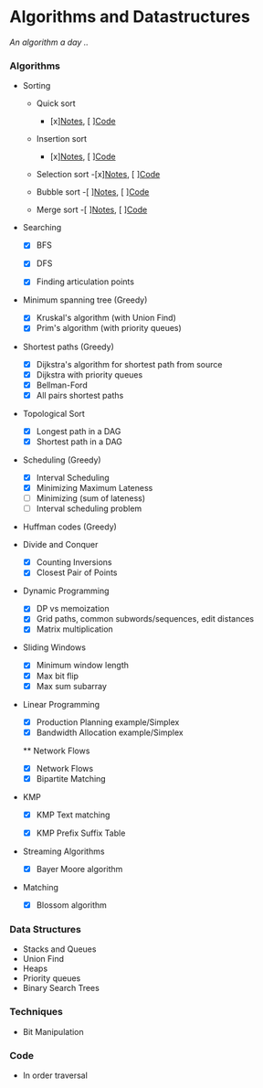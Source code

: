 # Algorithms and Datastructures
_An algorithm a day .._  


### Algorithms 

* Sorting

  - Quick sort
    - [x][Notes](Algorithms/Sorting/Quick_sort.pdf), [ ][Code](Algorithms/Sorting/Quick_sort.py)  
    
  - Insertion sort
    - [x][Notes](Algorithms/Sorting/Insertion_sort.pdf), [ ][Code](Algorithms/Sorting/Insertion_sort.py)  
    
  - Selection sort 
    -[x][Notes](Algorithms/Sorting/Selection_sort.pdf), [ ][Code](Algorithms/Sorting/Selection_sort.py)
    
  - Bubble sort
    -[ ][Notes](Algorithms/Sorting/Bubble_sort.pdf), [ ][Code](Algorithms/Sorting/Bubble_sort.py)  
    
  - Merge sort
    -[ ][Notes](Algorithms/Sorting/Merge_sort.pdf), [ ][Code](Algorithms/Sorting/Merge_sort.py)
 
*  Searching

   - [x] BFS 
   - [x] DFS
   - [x] Finding articulation points


* Minimum spanning tree (Greedy)

    - [x] Kruskal's algorithm (with Union Find)
    - [x] Prim's algorithm (with priority queues)

* Shortest paths (Greedy)

   - [x] Dijkstra's algorithm for shortest path from source
   - [x] Dijkstra with priority queues
   - [x] Bellman-Ford
   - [x] All pairs shortest paths
   
*  Topological Sort

   - [x] Longest path in a DAG  
   - [x] Shortest path in a DAG  

*  Scheduling (Greedy)
    
   - [x] Interval Scheduling
   - [x] Minimizing Maximum Lateness
   - [ ] Minimizing (sum of lateness)
   - [ ] Interval scheduling problem
   
*  Huffman codes (Greedy)

*  Divide and Conquer

   - [x] Counting Inversions 
   - [x] Closest Pair of Points

* Dynamic Programming

   - [x] DP vs memoization
   - [x] Grid paths, common subwords/sequences, edit distances
   - [x] Matrix multiplication

* Sliding Windows 
   
   - [x] Minimum window length
   - [x] Max bit flip
   - [x] Max sum subarray  
   
 * Linear Programming
   
   - [x] Production Planning example/Simplex
   - [x] Bandwidth Allocation example/Simplex
   
   ** Network Flows
      - [x] Network Flows
      - [x] Bipartite Matching
 
 * KMP 
 
   - [x] KMP Text matching  
   - [x] KMP Prefix Suffix Table   
   
    
* Streaming Algorithms

   - [x] Bayer Moore algorithm
   
 * Matching 
 
   - [x] Blossom algorithm 





### Data Structures

* Stacks and Queues
* Union Find 
* Heaps
* Priority queues
* Binary Search Trees



### Techniques

* Bit Manipulation


### Code

* In order traversal 


